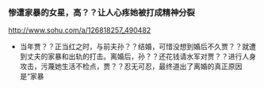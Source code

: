 ### 惨遭家暴的女星，高？？让人心疼她被打成精神分裂
http://www.sohu.com/a/126818257_490482
- 当年贾？？正当红之时，与前夫孙？？结婚，可惜没想到婚后不久贾？？就遭到丈夫的家暴和出轨的打击。离婚后，孙？？还花钱请水军对贾？？进行人身攻击，污蔑她生活不检点，贾？？忍无可忍，最终道出了离婚的真正原因是“家暴